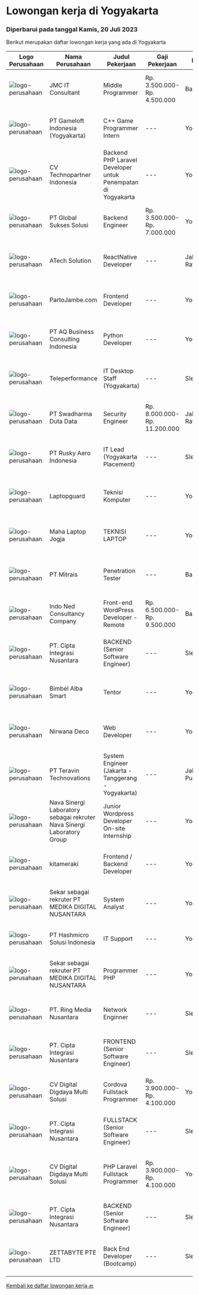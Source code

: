 
  # Lowongan kerja di Yogyakarta

  ### Diperbarui pada tanggal Kamis, 20 Juli 2023

  Berikut merupakan daftar lowongan kerja yang ada di Yogyakarta

  |Logo Perusahaan | Nama Perusahaan | Judul Pekerjaan | Gaji Pekerjaan | Lokasi | Deskripsi | Tanggal diunggah | Pranala |
  | -------------- | --------------- | --------------- | --------- | --------- | -------------- | ------- | ----------- |
  |![logo-perusahaan](https://image-service-cdn.seek.com.au/a2204a6f248fedfcfbb4d393e68e7d11a2931c9a/ee4dce1061f3f616224767ad58cb2fc751b8d2dc)|JMC IT Consultant|Middle Programmer|Rp. 3.500.000-Rp. 4.500.000|Bantul|Greetings! We are growing IT Consultant that focused on E-Gov industry. Within 12 years, we are already helping more than 300 IT development in...|Selasa, 18 Juli 2023|https://www.jobstreet.co.id/id/job/middle-programmer-4409109?token=0~a36dd6d6-ea18-4bf3-b1aa-43976c1e99a6&sectionRank=1&jobId=jobstreet-id-job-4409109|
|![logo-perusahaan](https://image-service-cdn.seek.com.au/e71d517696b76186b066fae7807098ca294c66fd/ee4dce1061f3f616224767ad58cb2fc751b8d2dc)|PT Gameloft Indonesia (Yogyakarta)|C++ Game Programmer Intern|---|Yogyakarta|You will take part in the full cycle development of mobile games from start to finish, in connection with Gameloft international teams in America,...|Selasa, 18 Juli 2023|https://www.jobstreet.co.id/id/job/c-game-programmer-intern-4408990?token=0~a36dd6d6-ea18-4bf3-b1aa-43976c1e99a6&sectionRank=2&jobId=jobstreet-id-job-4408990|
|![logo-perusahaan](https://image-service-cdn.seek.com.au/0450212d0f2fac819d8172c4e40993deba1f5f54/ee4dce1061f3f616224767ad58cb2fc751b8d2dc)|CV Technopartner Indonesia|Backend PHP Laravel Developer untuk Penempatan di Yogyakarta|---|Yogyakarta|Job Description &amp; Requirements : Build Web Application (PHP, Laravel) Experienced in making or integrating API Experienced in using versioning...|Senin, 17 Juli 2023|https://www.jobstreet.co.id/id/job/backend-php-laravel-developer-untuk-penempatan-di-yogyakarta-4407405?token=0~a36dd6d6-ea18-4bf3-b1aa-43976c1e99a6&sectionRank=3&jobId=jobstreet-id-job-4407405|
|![logo-perusahaan](https://image-service-cdn.seek.com.au/186a9ca97c9050b5f74b9d52c29d1295c842cef8/ee4dce1061f3f616224767ad58cb2fc751b8d2dc)|PT Global Sukses Solusi|Backend Engineer|Rp. 3.500.000-Rp. 7.000.000|Yogyakarta|He / She will be responsible for supervised engineering team and also hands on in building the structure of a software application. Primarily spend...|Senin, 17 Juli 2023|https://www.jobstreet.co.id/id/job/backend-engineer-4406892?token=0~a36dd6d6-ea18-4bf3-b1aa-43976c1e99a6&sectionRank=4&jobId=jobstreet-id-job-4406892|
|![logo-perusahaan](https://image-service-cdn.seek.com.au/47c310cb4a4b2f78eb96e68d023d29f0872524d1/ee4dce1061f3f616224767ad58cb2fc751b8d2dc)|ATech Solution|ReactNative Developer|---|Jakarta Raya|Description : Developing and implementing highly-responsive user interface component writing application interface codes using Typescript or...|Selasa, 18 Juli 2023|https://www.jobstreet.co.id/id/job/reactnative-developer-4408309?token=0~a36dd6d6-ea18-4bf3-b1aa-43976c1e99a6&sectionRank=5&jobId=jobstreet-id-job-4408309|
|![logo-perusahaan](https://i.ibb.co/sqvTCh9/112815900-stock-vector-no-image-available-icon-flat-vector.webp)|PartoJambe.com|Frontend Developer|---|Yogyakarta|Homebase YogyakartaRemote, Work from Home 2+ Years Experience in software development. Knowledge in Agile methodology of running projects. Excellent...|Senin, 17 Juli 2023|https://www.jobstreet.co.id/id/job/frontend-developer-4406534?token=0~a36dd6d6-ea18-4bf3-b1aa-43976c1e99a6&sectionRank=6&jobId=jobstreet-id-job-4406534|
|![logo-perusahaan](https://image-service-cdn.seek.com.au/2e711ecbf0cee5ba16af6ba608600002590a63e6/ee4dce1061f3f616224767ad58cb2fc751b8d2dc)|PT AQ Business Consulting Indonesia|Python Developer|---|Yogyakarta|Requirement: Candidate must possess at least Bachelor degree in IT or equivalent. Have at least 3-years working experience in related field. Possess...|Senin, 17 Juli 2023|https://www.jobstreet.co.id/id/job/python-developer-4407276?token=0~a36dd6d6-ea18-4bf3-b1aa-43976c1e99a6&sectionRank=7&jobId=jobstreet-id-job-4407276|
|![logo-perusahaan](https://image-service-cdn.seek.com.au/d99766a649e00531b08c4eb8bc4dc379f3e74942/ee4dce1061f3f616224767ad58cb2fc751b8d2dc)|Teleperformance|IT Desktop Staff (Yogyakarta)|---|Sleman|Job Responsibilities- Installing and configuring computer hardware, software, systems, networks, printers and scanners- Monitoring and maintaining...|Rabu, 12 Juli 2023|https://www.jobstreet.co.id/id/job/it-desktop-staff-yogyakarta-4401534?token=0~a36dd6d6-ea18-4bf3-b1aa-43976c1e99a6&sectionRank=8&jobId=jobstreet-id-job-4401534|
|![logo-perusahaan](https://image-service-cdn.seek.com.au/0dc8e99010397b52d23c25a2b9dad3a300cd0580/ee4dce1061f3f616224767ad58cb2fc751b8d2dc)|PT Swadharma Duta Data|Security Engineer|Rp. 8.000.000-Rp. 11.200.000|Jakarta Raya|S1 Jurusan/Prodi Teknik Komputer/ Teknik Informatika (Wajib) Waktu kerja Shift (sesuai dengan jadwal yang ditentukan) Bersedia ditempatkan Palembang...|Kamis, 13 Juli 2023|https://www.jobstreet.co.id/id/job/security-engineer-4402844?token=0~a36dd6d6-ea18-4bf3-b1aa-43976c1e99a6&sectionRank=9&jobId=jobstreet-id-job-4402844|
|![logo-perusahaan](https://image-service-cdn.seek.com.au/9f8d1915d7055f94003f53682e173449fc2854d7/ee4dce1061f3f616224767ad58cb2fc751b8d2dc)|PT Rusky Aero Indonesia|IT Lead (Yogyakarta Placement)|---|Sleman|Responsibilities: Coordinate internal resources and third parties/vendors for the flawless execution of projects Ensure that all projects are...|Jumat, 14 Juli 2023|https://www.jobstreet.co.id/id/job/it-lead-yogyakarta-placement-4405112?token=0~a36dd6d6-ea18-4bf3-b1aa-43976c1e99a6&sectionRank=10&jobId=jobstreet-id-job-4405112|
|![logo-perusahaan](https://i.ibb.co/sqvTCh9/112815900-stock-vector-no-image-available-icon-flat-vector.webp)|Laptopguard|Teknisi Komputer|---|Yogyakarta|Kualifikasi Pendidikan Minimal SMA/SMK/Sederajat Usia Maksimal 36 Tahun Tekun belajar dan bisa bekerja tim Bisa bahasa inggris pasif Tertarik bidak...|Selasa, 18 Juli 2023|https://www.jobstreet.co.id/id/job/teknisi-komputer-4408110?token=0~a36dd6d6-ea18-4bf3-b1aa-43976c1e99a6&sectionRank=11&jobId=jobstreet-id-job-4408110|
|![logo-perusahaan](https://i.ibb.co/sqvTCh9/112815900-stock-vector-no-image-available-icon-flat-vector.webp)|Maha Laptop Jogja|TEKNISI LAPTOP|---|Yogyakarta|Kualifikasi Minimal lulusan SMA/SMK Memiliki pengalaman sebagai teknisi komputer Mampu melakukan pergantian sparepart Mampu bekerja dalam tim Jujur...|Selasa, 18 Juli 2023|https://www.jobstreet.co.id/id/job/teknisi-laptop-4408120?token=0~a36dd6d6-ea18-4bf3-b1aa-43976c1e99a6&sectionRank=12&jobId=jobstreet-id-job-4408120|
|![logo-perusahaan](https://image-service-cdn.seek.com.au/7026eb1e60f7602835ce5daa9bc2edc6d0996c85/ee4dce1061f3f616224767ad58cb2fc751b8d2dc)|PT Mitrais|Penetration Tester|---|Bali|We are looking for a skilled Security Engineer - Penetration Tester to join our team. The successful candidate will be responsible for identifying,...|Jumat, 14 Juli 2023|https://www.jobstreet.co.id/id/job/penetration-tester-4404845?token=0~a36dd6d6-ea18-4bf3-b1aa-43976c1e99a6&sectionRank=13&jobId=jobstreet-id-job-4404845|
|![logo-perusahaan](https://image-service-cdn.seek.com.au/0a642188b6f444564b4e7d0e61cdd79a37cdf0fa/ee4dce1061f3f616224767ad58cb2fc751b8d2dc)|Indo Ned Consultancy Company|Front-end WordPress Developer - Remote|Rp. 6.500.000-Rp. 9.500.000|Bali|Note: This job is not at IndoNed. You will be working for a Dutch company called U Digital (U B.V.) in Indonesia. U Digital is responsible for the...|Jumat, 14 Juli 2023|https://www.jobstreet.co.id/id/job/front-end-wordpress-developer-remote-4405607?token=0~a36dd6d6-ea18-4bf3-b1aa-43976c1e99a6&sectionRank=14&jobId=jobstreet-id-job-4405607|
|![logo-perusahaan](https://i.ibb.co/sqvTCh9/112815900-stock-vector-no-image-available-icon-flat-vector.webp)|PT. Cipta Integrasi Nusantara|BACKEND (Senior  Software Engineer)|---|Sleman|Office at Seturan, Sleman, YogyakartaRequirements :- Bachelor's degree in computer science, information technology, or a related field- 2+ years of...|Senin, 17 Juli 2023|https://www.jobstreet.co.id/id/job/backend-senior-software-engineer-1036436101?token=0~a36dd6d6-ea18-4bf3-b1aa-43976c1e99a6&sectionRank=15&jobId=jobstreet-id-job-1036436101|
|![logo-perusahaan](https://i.ibb.co/sqvTCh9/112815900-stock-vector-no-image-available-icon-flat-vector.webp)|Bimbel Alba Smart|Tentor|---|Yogyakarta|Kualifikasi Min. S1 atau sederajat S1 Jurusan matematika, ilmu komputer, teknik informatika, sistem informasi, manajemen informasi, statistik, atau...|Jumat, 14 Juli 2023|https://www.jobstreet.co.id/id/job/tentor-1036415491?token=0~a36dd6d6-ea18-4bf3-b1aa-43976c1e99a6&sectionRank=16&jobId=jobstreet-id-job-1036415491|
|![logo-perusahaan](https://i.ibb.co/sqvTCh9/112815900-stock-vector-no-image-available-icon-flat-vector.webp)|Nirwana Deco|Web Developer|---|Yogyakarta|Kualifikasi :   Menguasai PHP framework (CI dan laravel).  Menguasai CSS dan Java Script.  Memiliki portofolio.   Bisa mengembangkan CMS wordpress (...|Jumat, 14 Juli 2023|https://www.jobstreet.co.id/id/job/web-developer-1036415310?token=0~a36dd6d6-ea18-4bf3-b1aa-43976c1e99a6&sectionRank=17&jobId=jobstreet-id-job-1036415310|
|![logo-perusahaan](https://image-service-cdn.seek.com.au/7f5c1a5170737cbfb72ba21f6ae2e7b8eb200d86/ee4dce1061f3f616224767ad58cb2fc751b8d2dc)|PT Teravin Technovations|System Engineer (Jakarta - Tanggerang - Yogyakarta)|---|Jakarta Pusat|We are looking for a System Engineer for working closely with internal team to deploy IT projects and working side by side with technical leads to...|Selasa, 11 Juli 2023|https://www.jobstreet.co.id/id/job/system-engineer-jakarta-tanggerang-yogyakarta-4399796?token=0~a36dd6d6-ea18-4bf3-b1aa-43976c1e99a6&sectionRank=18&jobId=jobstreet-id-job-4399796|
|![logo-perusahaan](https://i.ibb.co/sqvTCh9/112815900-stock-vector-no-image-available-icon-flat-vector.webp)|Nava Sinergi Laboratory sebagai rekruter Nava Sinergi Laboratory Group|Junior Wordpress Developer On-site Internship|---|Yogyakarta|Junior Wordpress Developer On-site InternshipKualifikasi :- Pendidikan SMA/K atau mahasiswa semester akhir/tidak memiliki kelas aktif- Menguasai...|Kamis, 13 Juli 2023|https://www.jobstreet.co.id/id/job/junior-wordpress-developer-on-site-internship-1036410551?token=0~a36dd6d6-ea18-4bf3-b1aa-43976c1e99a6&sectionRank=19&jobId=jobstreet-id-job-1036410551|
|![logo-perusahaan](https://i.ibb.co/sqvTCh9/112815900-stock-vector-no-image-available-icon-flat-vector.webp)|kitameraki|Frontend / Backend Developer|---|Yogyakarta|You are a Front-End/Back-End Developer who is looking for exciting challenges, this position may interest you!To support our ambitious growth and...|Rabu, 12 Juli 2023|https://www.jobstreet.co.id/id/job/frontend-backend-developer-4402190?token=0~a36dd6d6-ea18-4bf3-b1aa-43976c1e99a6&sectionRank=20&jobId=jobstreet-id-job-4402190|
|![logo-perusahaan](https://i.ibb.co/sqvTCh9/112815900-stock-vector-no-image-available-icon-flat-vector.webp)|Sekar sebagai rekruter PT MEDIKA DIGITAL NUSANTARA|System Analyst|---|Yogyakarta|PT MEDIKA DIGITAL NUSANTARA bergerak di bidang healthcare technologi membuka lowongan untuk posisi:SYSTEM ANALYST Menguasai salah satu PHP Framework...|Selasa, 11 Juli 2023|https://www.jobstreet.co.id/id/job/system-analyst-1036388352?token=0~a36dd6d6-ea18-4bf3-b1aa-43976c1e99a6&sectionRank=21&jobId=jobstreet-id-job-1036388352|
|![logo-perusahaan](https://image-service-cdn.seek.com.au/f6d60ad46f70dbd67cd5ea70ad66341689963cbd/ee4dce1061f3f616224767ad58cb2fc751b8d2dc)|PT Hashmicro Solusi Indonesia|IT Support|---|Yogyakarta|Responsibilities: Assist customers in troubleshooting problems, diagnose issues with software installation and application, identify sources of the...|Jumat, 07 Juli 2023|https://www.jobstreet.co.id/id/job/it-support-4397105?token=0~a36dd6d6-ea18-4bf3-b1aa-43976c1e99a6&sectionRank=22&jobId=jobstreet-id-job-4397105|
|![logo-perusahaan](https://i.ibb.co/sqvTCh9/112815900-stock-vector-no-image-available-icon-flat-vector.webp)|Sekar sebagai rekruter PT MEDIKA DIGITAL NUSANTARA|Programmer PHP|---|Yogyakarta|PT MEDIKA DIGITAL NUSANTARA bergerak di bidang healthcare technologi membuka lowongan untuk posisi:Programmer PHP, kualifikasi: Memahami konsep Object...|Selasa, 11 Juli 2023|https://www.jobstreet.co.id/id/job/programmer-php-1036388035?token=0~a36dd6d6-ea18-4bf3-b1aa-43976c1e99a6&sectionRank=23&jobId=jobstreet-id-job-1036388035|
|![logo-perusahaan](https://image-service-cdn.seek.com.au/05c4a06968da47886829117565b0a6feb28b4897/ee4dce1061f3f616224767ad58cb2fc751b8d2dc)|PT. Ring Media Nusantara|Network Enginner|---|Sleman|-Pendidikan Min. SMK, Diploma (D3) / sarjana (S1) Ilmu Komputer, sistem informasi, Teknik komputer, atau Pendidikan yang setara.-Diutamakan memiliki...|Selasa, 11 Juli 2023|https://www.jobstreet.co.id/id/job/network-enginner-1036388709?token=0~a36dd6d6-ea18-4bf3-b1aa-43976c1e99a6&sectionRank=24&jobId=jobstreet-id-job-1036388709|
|![logo-perusahaan](https://i.ibb.co/sqvTCh9/112815900-stock-vector-no-image-available-icon-flat-vector.webp)|PT. Cipta Integrasi Nusantara|FRONTEND (Senior  Software Engineer)|---|Sleman|Fulltime Onsite (WFO) at Seturan, Sleman, YogyakartaRequirements :- Bachelor's degree in computer science, information technology, or a related field-...|Kamis, 13 Juli 2023|https://www.jobstreet.co.id/id/job/frontend-senior-software-engineer-1036410669?token=0~a36dd6d6-ea18-4bf3-b1aa-43976c1e99a6&sectionRank=25&jobId=jobstreet-id-job-1036410669|
|![logo-perusahaan](https://image-service-cdn.seek.com.au/753468adf13b25f9fe1b3b78cbbce2ee6cee7806/ee4dce1061f3f616224767ad58cb2fc751b8d2dc)|CV Digital Digdaya Multi Solusi|Cordova Fullstack Programmer|Rp. 3.900.000-Rp. 4.100.000|Yogyakarta|Kami di Yogyakarta sedang membutuhkan fulltimer full-stack programmer Cordova untuk dikontrak selama pelaksanaan suatu project.Pekerjaan bersifat work...|Senin, 10 Juli 2023|https://www.jobstreet.co.id/id/job/cordova-fullstack-programmer-4399606?token=0~a36dd6d6-ea18-4bf3-b1aa-43976c1e99a6&sectionRank=26&jobId=jobstreet-id-job-4399606|
|![logo-perusahaan](https://i.ibb.co/sqvTCh9/112815900-stock-vector-no-image-available-icon-flat-vector.webp)|PT. Cipta Integrasi Nusantara|FULLSTACK (Senior Software Engineer)|---|Sleman|Fulltime Onsite (WFO) at Seturan, Sleman, YogyakartaRequirements :- Bachelor's degree in computer science, information technology, or a related field-...|Kamis, 13 Juli 2023|https://www.jobstreet.co.id/id/job/fullstack-senior-software-engineer-1036410580?token=0~a36dd6d6-ea18-4bf3-b1aa-43976c1e99a6&sectionRank=27&jobId=jobstreet-id-job-1036410580|
|![logo-perusahaan](https://image-service-cdn.seek.com.au/d414b127491f25f04c17e91e9657cb0bfda6d934/ee4dce1061f3f616224767ad58cb2fc751b8d2dc)|CV Digital Digdaya Multi Solusi|PHP Laravel Fullstack Programmer|Rp. 3.900.000-Rp. 4.100.000|Yogyakarta|Kami di Yogyakarta sedang membutuhkan fulltimer full-stack programmer PHP Laravel untuk dikontrak selama pelaksanaan suatu project.Pekerjaan bersifat...|Minggu, 09 Juli 2023|https://www.jobstreet.co.id/id/job/php-laravel-fullstack-programmer-4397887?token=0~a36dd6d6-ea18-4bf3-b1aa-43976c1e99a6&sectionRank=28&jobId=jobstreet-id-job-4397887|
|![logo-perusahaan](https://i.ibb.co/sqvTCh9/112815900-stock-vector-no-image-available-icon-flat-vector.webp)|PT. Cipta Integrasi Nusantara|BACKEND (Senior  Software Engineer)|---|Sleman|Fulltime Onsite (WFO) at Seturan, Sleman, YogyakartaRequirements :- Bachelor's degree in computer science, information technology, or a related field-...|Kamis, 13 Juli 2023|https://www.jobstreet.co.id/id/job/backend-senior-software-engineer-1036410492?token=0~a36dd6d6-ea18-4bf3-b1aa-43976c1e99a6&sectionRank=29&jobId=jobstreet-id-job-1036410492|
|![logo-perusahaan](https://image-service-cdn.seek.com.au/d6f07ae1ef1c30933944876d0a20460f9f186c19/ee4dce1061f3f616224767ad58cb2fc751b8d2dc)|ZETTABYTE PTE LTD|Back End Developer (Bootcamp)|---|Sleman|Qualifications: Domicile in Yogyakarta or Bali Open for fresh graduate/final year students Love logic in general Willing to learn and can work with a...|Sabtu, 08 Juli 2023|https://www.jobstreet.co.id/id/job/back-end-developer-bootcamp-4397848?token=0~a36dd6d6-ea18-4bf3-b1aa-43976c1e99a6&sectionRank=30&jobId=jobstreet-id-job-4397848|


  [Kembali ke daftar lowongan kerja 🔙](../README.md#daftar-lowongan-kerja)
  